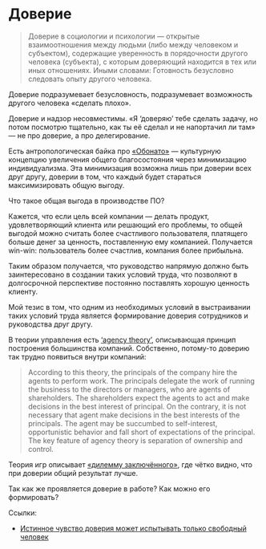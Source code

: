 # Доверие

> Доверие в социологии и психологии — открытые взаимоотношения между людьми (либо между человеком и субъектом), содержащие уверенность в порядочности другого человека (субъекта), с которым доверяющий находится в тех или иных отношениях. Иными словами: Готовность безусловно следовать опыту другого человека.

Доверие подразумевает безусловность, подразумевает возможность другого человека «сделать плохо».

Доверие и надзор несовместимы. «Я ‘доверяю’ тебе сделать задачу, но потом посмотрю тщательно, как ты её сделал и не напортачил ли там» — не про доверие, а про делегирование.

Есть антропологическая байка про [«Обонато»](https://proza.ru/2019/12/05/474) — культурную концепцию увеличения общего благосостояния через минимизацию индивидуализма. Эта минимизация возможна лишь при доверии всех друг другу, доверии в том, что каждый будет стараться максимизировать общую выгоду.

Что такое общая выгода в производстве ПО?

Кажется, что если цель всей компании — делать продукт, удовлетворяющий клиента или решающий его проблемы, то общей выгодой можно считать более счастливого пользователя, платящего больше денег за ценность, поставленную ему компанией. Получается win-win: пользователь более счастлив, компания более прибыльна.

Таким образом получается, что руководство напрямую должно быть заинтересовано в создании таких условий труда, что позволяют в долгосрочной перспективе постоянно поставлять хорошую ценность клиенту.

Мой тезис в том, что одним из необходимых условий в выстраивании таких условий труда является формирование доверия сотрудников и руководства друг другу.

В теории управления есть [‘agency theory’](https://www.papertyari.com/general-awareness/management/theories-corporate-governance-agency-stewardship-etc/), описывающая принцип построения большинства компаний. Собственно, потому-то доверию так трудно появиться внутри компаний:

> According to this theory, the principals of the company hire the agents to perform work. The principals delegate the work of running the business to the directors or managers, who are agents of shareholders. The shareholders expect the agents to act and make decisions in the best interest of principal. On the contrary, it is not necessary that agent make decisions in the best interests of the principals. The agent may be succumbed to self-interest, opportunistic behavior and fall short of expectations of the principal. The key feature of agency theory is separation of ownership and control.

Теория игр описывает [«дилемму заключённого»](https://ru.wikipedia.org/wiki/Дилемма_заключённого), где чётко видно, что при доверии общий результат лучше.

Так как же проявляется доверие в работе? Как можно его формировать?




Ссылки:
- [Истинное чувство доверия может испытывать только свободный человек](https://hbr-russia.ru/biznes-i-obshchestvo/etika-i-reputatsiya/a11624/)
